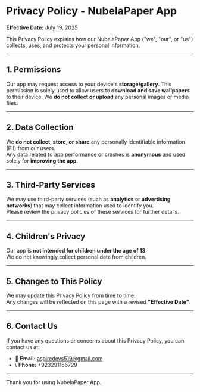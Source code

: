 # Privacy Policy -  NubelaPaper App

**Effective Date:** July 19, 2025

This Privacy Policy explains how our NubelaPaper App ("we", "our", or "us") collects, uses, and protects your personal information.

---

## 1. Permissions

Our app may request access to your device's **storage/gallery**. This permission is solely used to allow users to **download and save wallpapers** to their device. We **do not collect or upload** any personal images or media files.

---

## 2. Data Collection

We **do not collect, store, or share** any personally identifiable information (PII) from our users.  
Any data related to app performance or crashes is **anonymous** and used solely for **improving the app**.

---

## 3. Third-Party Services

We may use third-party services (such as **analytics** or **advertising networks**) that may collect information used to identify you.  
Please review the privacy policies of these services for further details.

---

## 4. Children's Privacy

Our app is **not intended for children under the age of 13**.  
We do not knowingly collect personal data from children.

---

## 5. Changes to This Policy

We may update this Privacy Policy from time to time.  
Any changes will be reflected on this page with a revised **"Effective Date"**.

---

## 6. Contact Us

If you have any questions or concerns about this Privacy Policy, you can contact us at:

- 📧 **Email:** [aspiredevs519@gmail.com](mailto:aspiredevs519@gmail.com)  
- 📞 **Phone:** +923291166729

---

Thank you for using NubelaPaper App.
